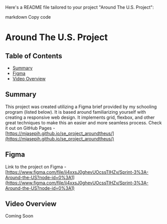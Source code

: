 
Here's a README file tailored to your project "Around The U.S. Project":

markdown
Copy code
# Around The U.S. Project

## Table of Contents
- [Summary](#summary)
- [Figma](#figma)
- [Video Overview](#video-overview)

## Summary
This project was created utilizing a Figma brief provided by my schooling program (listed below). It is based around familiarizing yourself with creating a responsive web design. It implements grid, flexbox, and other great techniques to make this an easier and more seamless process. Check it out on GitHub Pages - [https://mjasepih.github.io/se_project_aroundtheus/](https://mjasepih.github.io/se_project_aroundtheus/)

## Figma
Link to the project on Figma - [https://www.figma.com/file/ii4xxsJ0ghevUOcssTlHZv/Sprint-3%3A-Around-the-US?node-id=0%3A1](https://www.figma.com/file/ii4xxsJ0ghevUOcssTlHZv/Sprint-3%3A-Around-the-US?node-id=0%3A1)

## Video Overview
Coming Soon
